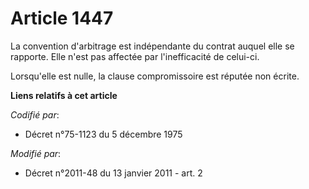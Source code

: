 # Article 1447

La convention d'arbitrage est indépendante du contrat auquel elle se rapporte. Elle n'est pas affectée par l'inefficacité de
celui-ci. 

Lorsqu'elle est nulle, la clause compromissoire est réputée non écrite.

**Liens relatifs à cet article**

_Codifié par_:

  - Décret n°75-1123 du 5 décembre 1975

_Modifié par_:

  - Décret n°2011-48 du 13 janvier 2011 - art. 2
